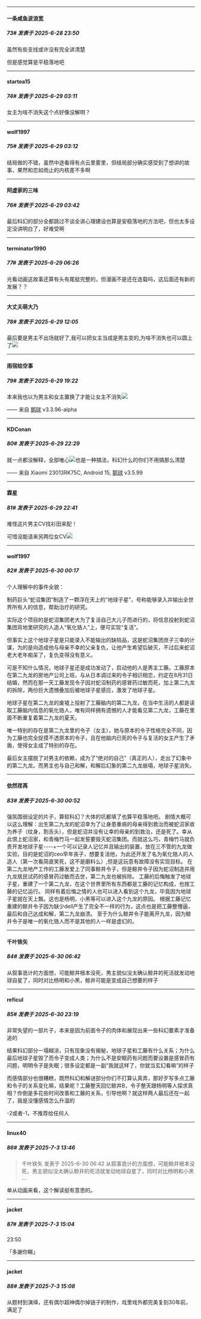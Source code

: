 ﻿
*****

####  一条咸鱼波浪宽  
##### 73#       发表于 2025-6-28 23:50

虽然有些支线或许没有完全讲清楚

但是感觉算是平稳落地吧


*****

####  startea15  
##### 74#       发表于 2025-6-29 03:11

女主为啥不消失这个点好像没解明？


*****

####  wolf1997  
##### 75#       发表于 2025-6-29 03:12

结局做的不错，虽然中途看得有点云里雾里，但结局部分确实感受到了想讲的故事，果然和恋如雨止的内核差不多啊


*****

####  阿虚家的三味  
##### 76#       发表于 2025-6-29 03:42

最后科幻的部分全都跳过不谈全讲心理建设也算是安稳落地的方法吧，但也太多设定没讲明白了，好难受啊


*****

####  terminator1990  
##### 77#       发表于 2025-6-29 06:26

光看动画这故事还算有头有尾挺完整的，但漫画不是还在连载吗，这后面还有新的发展？？


*****

####  大丈夫萌大乃  
##### 78#       发表于 2025-6-29 12:05

最后要是男主不出场就好了,我可以把女主当成是男主变的,为啥不消失也可以圆上了<img src="https://static.stage1st.com/image/smiley/face2017/067.png" referrerpolicy="no-referrer">


*****

####  雨宿绘空事  
##### 79#       发表于 2025-6-29 19:22

本来我也以为男主和女主置换了才能让女主不消失<img src="https://static.stage1st.com/image/smiley/face2017/068.png" referrerpolicy="no-referrer">

—— 来自 [鹅球](https://www.pgyer.com/xfPejhuq) v3.3.96-alpha


*****

####  KDConan  
##### 80#       发表于 2025-6-29 22:29

就一点都没解释，全部唯心<img src="https://static.stage1st.com/image/smiley/face2017/037.png" referrerpolicy="no-referrer">也是一种搞法，科幻什么的你们不用搞那么清楚

—— 来自 Xiaomi 23013RK75C, Android 15, [鹅球](https://www.pgyer.com/GcUxKd4w) v3.5.99


*****

####  霖星  
##### 81#       发表于 2025-6-29 22:41

难怪这片男主CV找衫田来配！

可惜没能请来另两位女CV<img src="https://static.stage1st.com/image/smiley/face2017/084.png" referrerpolicy="no-referrer">


*****

####  wolf1997  
##### 82#       发表于 2025-6-30 00:17

个人理解中的事件全貌：

制药巨头“蛇沼集团”制造了一颗浮在天上的“地球子星”，号称能够录入并输出全世界所有人的信息，帮助治疗的研究。

实际这个项目的是蛇沼集团老大为了复活自己大儿子而进行的，将信息投射到蛇沼集团背地里研究的人造人“氧化锆人”上，便可实现“复活”。

但事实上这个地球子星是只能录入不能输出的缺陷品，这是蛇沼集团庶子三幸的计谋，为的是向造成他与母亲不幸的父亲复仇，让他产生希望后破灭，不过后来蛇沼老大老年痴呆了，复仇变得没有意义。

可是不知什么情况，地球子星还是成功发动了，启动他的人是男主工藤。工藤原本在第二九龙的房地产公司上班，与从日本调过来的令子相识相恋，约定在8月31日结婚，然而在那一天工藤发现令子因对蛇沼制药的感冒药过敏而死，加上第二九龙的拆除，两份巨大遗憾叠加后被地球子星感应，激发了地球子星。

地球子星在第二九龙的废墟上投射了工藤脑内的第二九龙，在当中生活的人都是读取工藤脑内信息的氧化锆人，唯有同样拥有遗憾的人才能看见第二九龙，工藤在里面不断重复着第二九龙的夏天。

唯一特别的存在是第二九龙里的令子（女主），她与原本的令子性格完全不同，因为工藤也完全捉摸不透原本的令子，且在他脑内已死的令子与复活的女主产生了矛盾，使得女主成了特别的存在。

最后女主摆脱了对男主的依赖，成为了“绝对的自己”（真正的人），走出了幻象中的第二九龙。而男主也与自己和解，和解后幻象的第二九龙崩塌，地球子星消失。


*****

####  依然荏苒  
##### 83#       发表于 2025-6-30 00:52

强氛围弱设定的片子，算软科幻？大体的坑都填了也算平稳落地吧。
剧情大概可以这么理解：出生第二九龙的蛇沼幸为了让身患重病的母亲得到救治而被蛇沼家收为养子（纹身，割舌头），但是蛇沼并没有让幸的母亲的到救治，还是死了。幸从此恨上蛇沼家，和青梅竹马一起发誓要毁灭蛇沼集团。而就这么巧，青梅竹马就负责开发地球子星----+一个可以记录人记忆并且输出的装置，放在三不管的九龙做实验，目的是蛇沼的ceo早年丧子，想要复活他，为此还开发了名为氧化锆人的人造人（第一次看简直笑死，这不是磨料么）,但是这玩意有故障没有实现目标。
在第二九龙地产工作的工藤发爱上了同事鲸井令子，但是鲸井令子因为蛇沼制造并用九龙居民试药的感冒药过敏而去世，第二九龙也被拆除。
工藤的后悔触发了地球子星，重建了一个第二九龙，在这个世界里所有东西都是工藤的记忆构成，也按工藤的记忆运行。
同样有着后悔之情的人也可以进入看到这个九龙，毕竟因为地球子星就在天上飘。这也是杨明，小黑等可以进入这个九龙的原因。
根据工藤记忆重建的鲸井令子因为缺少dell产生了完全不一样的行为，这点也是把工藤整懵逼，最后和自己达成和解，第二九龙崩溃。
至于为什么鲸井令子能离开九龙，因为鲸井令子是唯一的氧化锆人而不是其他的人一样是虚幻的。


*****

####  千叶铁矢  
##### 84#       发表于 2025-6-30 06:42

从叙事诡计的方面想，可能鲸井根本没死，男主貌似没太确认鲸井的死活就发动地球自星了，同时对比杨明和小黑，鲸井可能是变成自己想要的样子


*****

####  reficul  
##### 85#       发表于 2025-6-30 23:19

非常失望的一部片子，本来是因为前面令子的肉体和展现出来一些科幻要素才准备追的

结果科幻部分一塌糊涂，只有现象没有揭秘，地球子星和工藤有什么关系；为什么最后地球子星毁了而令子变成人类；为什么不是安眠药有问题而要设置是感冒药有问题，明明令子是失眠；很多设定都是一副“我就这样了，你就当玄幻看嘛”的样子

而感情部分也很糟糕，既然科幻和解谜部分你们不打算认真弄，那好歹写多点工藤和令子的关系变化嘛，结果呢？工藤整天回忆鲸井B，令子整天跟杨明等人探求真相？你倒是多花些时间改善和工藤的关系，引导他啊？就这样两人最后还在一起了，我是没懂感情怎么升温的

-2或者-1，不推荐给任何人


*****

####  linux40  
##### 86#       发表于 2025-7-3 13:46

<blockquote>千叶铁矢 发表于 2025-6-30 06:42
从叙事诡计的方面想，可能鲸井根本没死，男主貌似没太确认鲸井的死活就发动地球自星了，同时对比杨明和小黑 ...</blockquote>
单从动画来看，这个解读挺有意思的。


*****

####  jacket  
##### 87#       发表于 2025-7-3 15:04

23:50

「多謝你睇」


*****

####  jacket  
##### 88#       发表于 2025-7-3 15:08

从题材到演绎，还有偶尔超神偶尔掉链子的制作，戏里戏外都完美复刻30年前，满足了

